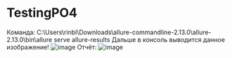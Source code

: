 # TestingPO4
Команда: C:\Users\rinbl\Downloads\allure-commandline-2.13.0\allure-2.13.0\bin\allure serve allure-results
Дальше в консоль выводится данное изображение!
![image](https://github.com/DoktorAssering/TestingPO4/blob/main/Assets/Screen_1.jpg)
Отчёт: ![image](https://github.com/DoktorAssering/TestingPO4/blob/main/Assets/Screen_2.jpg)

